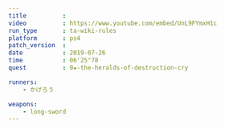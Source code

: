 ```yaml
---
title          :
video          : https://www.youtube.com/embed/UnL9FYmxH1c
run_type       : ta-wiki-rules
platform       : ps4
patch_version  :
date           : 2019-07-26
time           : 06'25"78
quest          : 9★-the-heralds-of-destruction-cry

runners:
    - かげろう

weapons:
    - long-sword
---
```

